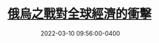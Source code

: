 ---
layout: post
title: <a href='https://www.master-insight.com/%e4%bf%84%e7%83%8f%e4%b9%8b%e6%88%b0%e5%b0%8d%e5%85%a8%e7%90%83%e7%b6%93%e6%bf%9f%e7%9a%84%e8%a1%9d%e6%93%8a/' target="_blank">俄烏之戰對全球經濟的衝擊</a> 
date:  2022-03-10 09:56:00-0400
description: 烏克蘭總統澤連斯基擅打公關戰，西方領袖看風使舵，順勢制裁俄羅斯，力度之大，以及烏國軍隊和志願軍頑強抵抗，一切都在普京的意料之外。因應戰局發展，下文將聚焦全球經濟中受俄烏衝突影響的幾個範疇，逐一闡釋。
tags: Global_Economy
categories: Chinese
---